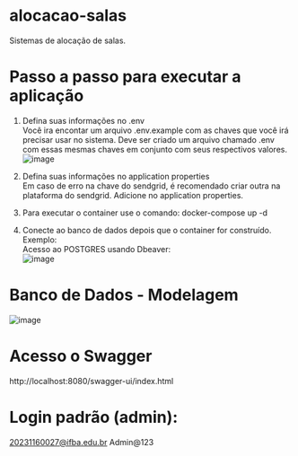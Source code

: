 # alocacao-salas
Sistemas de alocação de salas.

# Passo a passo para executar a aplicação
1. Defina suas informações no .env <br/>
Você ira encontar um arquivo .env.example com as chaves que você irá precisar usar no sistema. Deve ser criado um arquivo chamado .env com essas mesmas chaves em conjunto com seus respectivos valores.  <br/>
![image](https://github.com/user-attachments/assets/3840bdff-f395-4be5-828f-26e4d7c8f864)  <br/>

2. Defina suas informações no application properties <br/>
Em caso de erro na chave do sendgrid, é recomendado criar outra na plataforma do sendgrid. Adicione no application properties. <br/>

3. Para executar o container use o comando: docker-compose up -d <br/>

4. Conecte ao banco de dados depois que o container for construído. Exemplo: <br/>
Acesso ao POSTGRES usando Dbeaver: <br/>
![image](https://github.com/user-attachments/assets/369b4414-9c68-4904-a68d-48f015fe0dff)

# Banco de Dados - Modelagem <br/>
![image](https://github.com/user-attachments/assets/ef7f6792-bb7c-4a8f-82d2-18d4a36caf1f)

# Acesso o Swagger <br/>
http://localhost:8080/swagger-ui/index.html

# Login padrão (admin): <br/>
20231160027@ifba.edu.br
Admin@123
